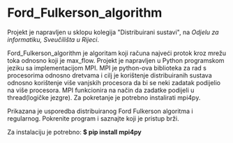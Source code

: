 # Ford_Fulkerson_algorithm
Projekt je napravljen u sklopu kolegija "Distribuirani sustavi", na *Odjelu za informatiku, Sveučilišta u Rijeci*. 

Ford_Fulkerson_algorithm je algoritam koji računa najveći protok kroz mrežu toka odnosno koji je max_flow.
Projekt je napravljen u Python programskom jeziku sa implementacijom MPI. MPI je python-ova biblioteka za rad s procesorima odnosno dretvama i cilj je korištenje distribuiranih sustava odnosno korištenje više vanjskih procesora da bi se neki zadatak podijelio na više procesora. MPI funkcionira na način da zadatke podijeli u thread(logičke jezgre).
Za pokretanje je potrebno instalirati mpi4py.

Prikazana je usporedba distribuiranog Ford Fulkerson algoritma i regularnog. Pokrenite program i saznajte koji je pristup brži.

Za instalaciju je potrebno:
**$ pip install mpi4py**


